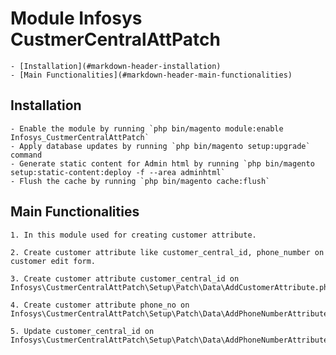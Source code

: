 # Module Infosys CustmerCentralAttPatch

	- [Installation](#markdown-header-installation)
	- [Main Functionalities](#markdown-header-main-functionalities)

## Installation

	- Enable the module by running `php bin/magento module:enable Infosys_CustmerCentralAttPatch`
	- Apply database updates by running `php bin/magento setup:upgrade` command
	- Generate static content for Admin html by running `php bin/magento setup:static-content:deploy -f --area adminhtml`
	- Flush the cache by running `php bin/magento cache:flush`

## Main Functionalities
    
	1. In this module used for creating customer attribute.
	
	2. Create customer attribute like customer_central_id, phone_number on customer edit form.
	
	3. Create customer attribute customer_central_id on Infosys\CustmerCentralAttPatch\Setup\Patch\Data\AddCustomerAttribute.php
	
	4. Create customer attribute phone_no on Infosys\CustmerCentralAttPatch\Setup\Patch\Data\AddPhoneNumberAttribute.php
	
	5. Update customer_central_id on Infosys\CustmerCentralAttPatch\Setup\Patch\Data\AddPhoneNumberAttribute.php


